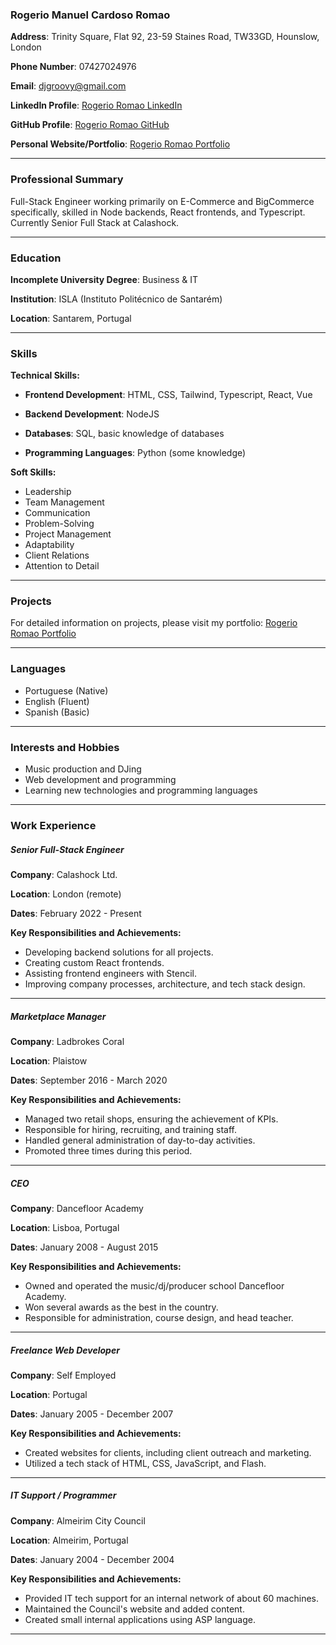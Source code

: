 ### Rogerio Manuel Cardoso Romao

**Address**: Trinity Square, Flat 92, 23-59 Staines Road, TW33GD, Hounslow,
London

**Phone Number**: 07427024976

**Email**: djgroovy@gmail.com

**LinkedIn Profile**:
[Rogerio Romao LinkedIn](https://www.linkedin.com/in/rogerio-romao/)

**GitHub Profile**: [Rogerio Romao GitHub](https://github.com/rogerio-romao)

**Personal Website/Portfolio**:
[Rogerio Romao Portfolio](https://portfolio-v2-puce-theta.vercel.app/)

---

### Professional Summary

Full-Stack Engineer working primarily on E-Commerce and BigCommerce
specifically, skilled in Node backends, React frontends, and Typescript.
Currently Senior Full Stack at Calashock.

---

### Education

**Incomplete University Degree**: Business & IT

**Institution**: ISLA (Instituto Politécnico de Santarém)

**Location**: Santarem, Portugal

---

### Skills

**Technical Skills:**

- **Frontend Development**: HTML, CSS, Tailwind, Typescript, React, Vue

- **Backend Development**: NodeJS

- **Databases**: SQL, basic knowledge of databases

- **Programming Languages**: Python (some knowledge)

**Soft Skills:**

- Leadership
- Team Management
- Communication
- Problem-Solving
- Project Management
- Adaptability
- Client Relations
- Attention to Detail

---

### Projects

For detailed information on projects, please visit my portfolio:
[Rogerio Romao Portfolio](https://portfolio-v2-puce-theta.vercel.app/)

---

### Languages

- Portuguese (Native)
- English (Fluent)
- Spanish (Basic)

---

### Interests and Hobbies

- Music production and DJing
- Web development and programming
- Learning new technologies and programming languages

---

### Work Experience

##### **Senior Full-Stack Engineer**

**Company**: Calashock Ltd.

**Location**: London (remote)

**Dates**: February 2022 - Present

**Key Responsibilities and Achievements:**

- Developing backend solutions for all projects.
- Creating custom React frontends.
- Assisting frontend engineers with Stencil.
- Improving company processes, architecture, and tech stack design.

---

##### **Marketplace Manager**

**Company**: Ladbrokes Coral

**Location**: Plaistow

**Dates**: September 2016 - March 2020

**Key Responsibilities and Achievements:**

- Managed two retail shops, ensuring the achievement of KPIs.
- Responsible for hiring, recruiting, and training staff.
- Handled general administration of day-to-day activities.
- Promoted three times during this period.

---

##### **CEO**

**Company**: Dancefloor Academy

**Location**: Lisboa, Portugal

**Dates**: January 2008 - August 2015

**Key Responsibilities and Achievements:**

- Owned and operated the music/dj/producer school Dancefloor Academy.
- Won several awards as the best in the country.
- Responsible for administration, course design, and head teacher.

---

##### **Freelance Web Developer**

**Company**: Self Employed

**Location**: Portugal

**Dates**: January 2005 - December 2007

**Key Responsibilities and Achievements:**

- Created websites for clients, including client outreach and marketing.
- Utilized a tech stack of HTML, CSS, JavaScript, and Flash.

---

##### **IT Support / Programmer**

**Company**: Almeirim City Council

**Location**: Almeirim, Portugal

**Dates**: January 2004 - December 2004

**Key Responsibilities and Achievements:**

- Provided IT tech support for an internal network of about 60 machines.
- Maintained the Council's website and added content.
- Created small internal applications using ASP language.

---

